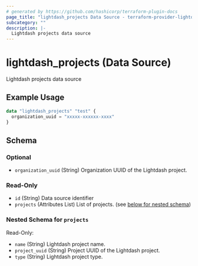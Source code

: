 ```yaml
---
# generated by https://github.com/hashicorp/terraform-plugin-docs
page_title: "lightdash_projects Data Source - terraform-provider-lightdash"
subcategory: ""
description: |-
  Lightdash projects data source
---
```


# lightdash_projects (Data Source)

Lightdash projects data source

## Example Usage

```terraform
data "lightdash_projects" "test" {
  organization_uuid = "xxxxx-xxxxxx-xxxx"
}
```

<!-- schema generated by tfplugindocs -->
## Schema

### Optional

- `organization_uuid` (String) Organization UUID of the Lightdash project.

### Read-Only

- `id` (String) Data source identifier
- `projects` (Attributes List) List of projects. (see [below for nested schema](#nestedatt--projects))

<a id="nestedatt--projects"></a>
### Nested Schema for `projects`

Read-Only:

- `name` (String) Lightdash project name.
- `project_uuid` (String) Project UUID of the Lightdash project.
- `type` (String) Lightdash project type.
